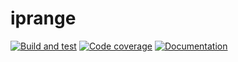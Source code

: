 # iprange

[![Build and test](https://img.shields.io/github/workflow/status/russtone/iprange/Build%20and%20test)](https://github.com/russtone/iprange/actions?query=workflow%3A%22Build+and+test%22)
[![Code coverage](https://img.shields.io/codecov/c/gh/russtone/iprange.svg)](https://codecov.io/gh/russtone/iprange)
[![Documentation](https://godoc.org/github.com/russtone/iprange?status.svg)](http://godoc.org/github.com/russtone/iprange)
